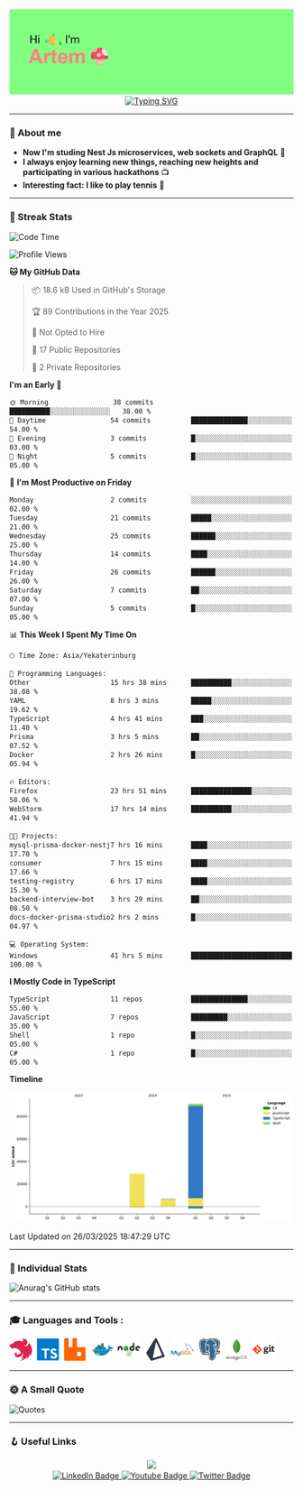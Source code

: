 <div id="header" align="center">
  <img src="https://github.com/CurlyBattery/CurlyBattery/blob/master/header.png?raw=true" alt="альтернативный текст">
  <a href="https://git.io/typing-svg"><img src="https://readme-typing-svg.demolab.com?font=Fira+Code&pause=1000&color=2BF777&width=435&lines=I've+been+doing+backend+programming+;on+Nest+JS+for+13+months+now" alt="Typing SVG" /></a>
</div>

---

### :otter: About me 
- __Now I'm studing Nest Js microservices, web sockets and GraphQL__ 🧩
- __I always enjoy learning new things, reaching new heights and participating in various hackathons__ 📺
- __Interesting fact: I like to play tennis__ 🏓

---

### :monorail: Streak Stats 

<!--START_SECTION:waka-->
![Code Time](http://img.shields.io/badge/Code%20Time-542%20hrs%2033%20mins-blue)

![Profile Views](http://img.shields.io/badge/Profile%20Views-97-blue)

**🐱 My GitHub Data** 

> 📦 18.6 kB Used in GitHub's Storage 
 > 
> 🏆 89 Contributions in the Year 2025
 > 
> 🚫 Not Opted to Hire
 > 
> 📜 17 Public Repositories 
 > 
> 🔑 2 Private Repositories 
 > 
**I'm an Early 🐤** 

```text
🌞 Morning                38 commits          ██████████░░░░░░░░░░░░░░░   38.00 % 
🌆 Daytime                54 commits          ██████████████░░░░░░░░░░░   54.00 % 
🌃 Evening                3 commits           █░░░░░░░░░░░░░░░░░░░░░░░░   03.00 % 
🌙 Night                  5 commits           █░░░░░░░░░░░░░░░░░░░░░░░░   05.00 % 
```
📅 **I'm Most Productive on Friday** 

```text
Monday                   2 commits           ░░░░░░░░░░░░░░░░░░░░░░░░░   02.00 % 
Tuesday                  21 commits          █████░░░░░░░░░░░░░░░░░░░░   21.00 % 
Wednesday                25 commits          ██████░░░░░░░░░░░░░░░░░░░   25.00 % 
Thursday                 14 commits          ████░░░░░░░░░░░░░░░░░░░░░   14.00 % 
Friday                   26 commits          ██████░░░░░░░░░░░░░░░░░░░   26.00 % 
Saturday                 7 commits           ██░░░░░░░░░░░░░░░░░░░░░░░   07.00 % 
Sunday                   5 commits           █░░░░░░░░░░░░░░░░░░░░░░░░   05.00 % 
```


📊 **This Week I Spent My Time On** 

```text
🕑︎ Time Zone: Asia/Yekaterinburg

💬 Programming Languages: 
Other                    15 hrs 38 mins      ██████████░░░░░░░░░░░░░░░   38.08 % 
YAML                     8 hrs 3 mins        █████░░░░░░░░░░░░░░░░░░░░   19.62 % 
TypeScript               4 hrs 41 mins       ███░░░░░░░░░░░░░░░░░░░░░░   11.40 % 
Prisma                   3 hrs 5 mins        ██░░░░░░░░░░░░░░░░░░░░░░░   07.52 % 
Docker                   2 hrs 26 mins       █░░░░░░░░░░░░░░░░░░░░░░░░   05.94 % 

🔥 Editors: 
Firefox                  23 hrs 51 mins      ███████████████░░░░░░░░░░   58.06 % 
WebStorm                 17 hrs 14 mins      ██████████░░░░░░░░░░░░░░░   41.94 % 

🐱‍💻 Projects: 
mysql-prisma-docker-nestj7 hrs 16 mins       ████░░░░░░░░░░░░░░░░░░░░░   17.70 % 
consumer                 7 hrs 15 mins       ████░░░░░░░░░░░░░░░░░░░░░   17.66 % 
testing-registry         6 hrs 17 mins       ████░░░░░░░░░░░░░░░░░░░░░   15.30 % 
backend-interview-bot    3 hrs 29 mins       ██░░░░░░░░░░░░░░░░░░░░░░░   08.50 % 
docs-docker-prisma-studio2 hrs 2 mins        █░░░░░░░░░░░░░░░░░░░░░░░░   04.97 % 

💻 Operating System: 
Windows                  41 hrs 5 mins       █████████████████████████   100.00 % 
```

**I Mostly Code in TypeScript** 

```text
TypeScript               11 repos            ██████████████░░░░░░░░░░░   55.00 % 
JavaScript               7 repos             █████████░░░░░░░░░░░░░░░░   35.00 % 
Shell                    1 repo              █░░░░░░░░░░░░░░░░░░░░░░░░   05.00 % 
C#                       1 repo              █░░░░░░░░░░░░░░░░░░░░░░░░   05.00 % 
```



**Timeline**

![Lines of Code chart](https://raw.githubusercontent.com/CurlyBattery/CurlyBattery/master/assets/bar_graph.png)


 Last Updated on 26/03/2025 18:47:29 UTC
<!--END_SECTION:waka-->

---

### :slot_machine: Individual Stats 
![Anurag's GitHub stats](https://github-readme-stats.vercel.app/api?username=CurlyBattery&hide=contribs,prs&theme=dracula)

---

### :mortar_board: Languages and Tools :
<div>
  <img src="https://github.com/devicons/devicon/blob/master/icons/nestjs/nestjs-original.svg" title="Nest" alt="Nest" width="40" height="40"/>&nbsp;
  <img src="https://github.com/devicons/devicon/blob/master/icons/typescript/typescript-plain.svg" title="TypeScript" alt="TypeScript" width="40" height="40"/>&nbsp;
  <img src="https://github.com/devicons/devicon/blob/master/icons/rabbitmq/rabbitmq-original.svg" title="Rabbit" alt="RabbitMQ" width="40" height="40"/>&nbsp;
  <img src="https://github.com/devicons/devicon/blob/master/icons/docker/docker-original.svg" title="Docker" alt="Docker" width="40" height="40"/>&nbsp;
  <img src="https://github.com/devicons/devicon/blob/master/icons/nodejs/nodejs-original-wordmark.svg" title="NodeJS" alt="NodeJS" width="40" height="40"/>&nbsp;
  <img src="https://github.com/devicons/devicon/blob/master/icons/prisma/prisma-original.svg" title="Prisma"  alt="Prisma" width="40" height="40"/>&nbsp;
  <img src="https://github.com/devicons/devicon/blob/master/icons/mysql/mysql-original-wordmark.svg" title="MySQL"  alt="MySQL" width="40" height="40"/>&nbsp;
  <img src="https://github.com/devicons/devicon/blob/master/icons/postgresql/postgresql-original.svg" title="PostgreSQL"  alt="PostgreSQL" width="40" height="40"/>&nbsp;
  <img src="https://github.com/devicons/devicon/blob/master/icons/mongodb/mongodb-original-wordmark.svg" title="MongoDB" alt="MongoDB" width="40" height="40"/>&nbsp;
  <img src="https://github.com/devicons/devicon/blob/master/icons/git/git-original-wordmark.svg" title="Git" **alt="Git" width="40" height="40"/>
</div>

---

### :sun_with_face: A Small Quote
![Quotes](https://quotes-github-readme.vercel.app/api?type=horizontal&theme=dark)

---

### :hook: Useful Links 
<div align="center">
  <img src="https://media2.giphy.com/media/v1.Y2lkPTc5MGI3NjExdG1qb3M0MHpyZmczeDJoZzR4Z2lvcXBydDhpejNpb3Zoc2NoM2lnaCZlcD12MV9pbnRlcm5hbF9naWZfYnlfaWQmY3Q9Zw/FXynzLoP14IHsnfGmO/giphy.gif" height="300">
  
  <div id="badges">
  <a href="your-linkedin-URL">
    <img src="https://img.shields.io/badge/LinkedIn-blue?style=for-the-badge&logo=linkedin&logoColor=white" alt="LinkedIn Badge"/>
  </a>
  <a href="your-youtube-URL">
    <img src="https://img.shields.io/badge/YouTube-red?style=for-the-badge&logo=youtube&logoColor=white" alt="Youtube Badge"/>
  </a>
  <a href="your-twitter-URL">
    <img src="https://img.shields.io/badge/Twitter-blue?style=for-the-badge&logo=twitter&logoColor=white" alt="Twitter Badge"/>
  </a>
